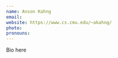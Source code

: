 ```yaml
---
name: Anson Kahng
email:
website: https://www.cs.cmu.edu/~akahng/
photo:
pronouns:
---
```


Bio here